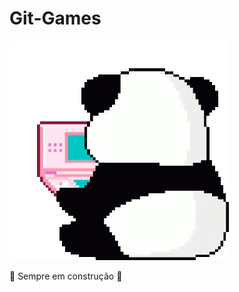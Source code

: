 # Git-Games

![panda gamer](https://github.com/Andreza-S/Git-Games/blob/main/panda-playing.gif)


<p align = "center:>

Games desenvolvidos durantes estudos
            
> :construction: Sempre em construção :construction:

</p>
